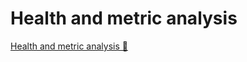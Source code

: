 # Health and metric analysis

[Health and metric analysis 🔗](https://www.coursera.org/learn/introduction-to-networking-and-Cloud-computing/lecture/tHWg7/health-and-metric-analysis)
